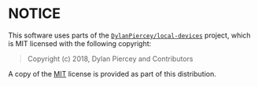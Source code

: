 # NOTICE
This software uses parts of the [`DylanPiercey/local-devices`](https://github.com/DylanPiercey/local-devices) project, 
which is MIT licensed with the following copyright:

> Copyright (c) 2018, Dylan Piercey and Contributors

A copy of the [MIT](LICENSE.md) license is provided as part of this distribution.
